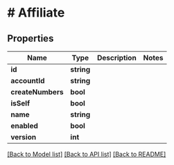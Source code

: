 # # Affiliate

## Properties

Name | Type | Description | Notes
------------ | ------------- | ------------- | -------------
**id** | **string** |  |
**accountId** | **string** |  |
**createNumbers** | **bool** |  |
**isSelf** | **bool** |  |
**name** | **string** |  |
**enabled** | **bool** |  |
**version** | **int** |  |

[[Back to Model list]](../../README.md#models) [[Back to API list]](../../README.md#endpoints) [[Back to README]](../../README.md)
